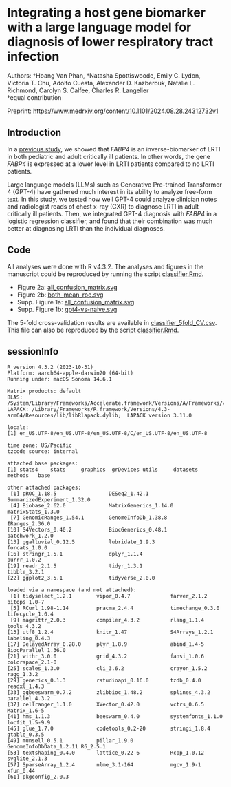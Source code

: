 # Integrating a host gene biomarker with a large language model for diagnosis of lower respiratory tract infection

Authors: &dagger;Hoang Van Phan, &dagger;Natasha Spottiswoode, Emily C. Lydon, Victoria T. Chu, Adolfo Cuesta, Alexander D. Kazberouk, Natalie L. Richmond, Carolyn S. Calfee, Charles R. Langelier<br>
&dagger;equal contribution<br>

Preprint: https://www.medrxiv.org/content/10.1101/2024.08.28.24312732v1

## Introduction

In a [previous study](https://www.medrxiv.org/content/10.1101/2024.08.19.24312242v1), we showed that _FABP4_ is an inverse-biomarker of LRTI in both pediatric and adult critically ill patients. In other words, the gene _FABP4_ is expressed at a lower level in LRTI patients compared to no LRTI patients.

Large language models (LLMs) such as Generative Pre-trained Transformer 4 (GPT-4) have gathered much interest in its ability to analyze free-form text. In this study, we tested how well GPT-4 could analyze clinician notes and radiologist reads of chest x-ray (CXR) to diagnose LRTI in adult critically ill patients. Then, we integrated GPT-4 diagnosis with _FABP4_ in a logistic regression classifier, and found that their combination was much better at diagnosing LRTI than the individual diagnoses.

## Code

All analyses were done with R v4.3.2. The analyses and figures in the manuscript could be reproduced by running the script [classifier.Rmd](classifier.Rmd).
* Figure 2a: [all_confusion_matrix.svg](output/all_confusion_matrix.svg)
* Figure 2b: [both_mean_roc.svg](output/both_mean_roc.svg)
* Supp. Figure 1a: [all_confusion_matrix.svg](output/all_confusion_matrix.svg)
* Supp. Figure 1b: [gpt4-vs-naive.svg](output/gpt4-vs-naive.svg)

The 5-fold cross-validation results are available in [classifier_5fold_CV.csv](output/classifier_5fold_CV.csv). This file can also be reproduced by the script [classifier.Rmd](classifier.Rmd).

## sessionInfo

```{R}
R version 4.3.2 (2023-10-31)
Platform: aarch64-apple-darwin20 (64-bit)
Running under: macOS Sonoma 14.6.1

Matrix products: default
BLAS:   /System/Library/Frameworks/Accelerate.framework/Versions/A/Frameworks/vecLib.framework/Versions/A/libBLAS.dylib 
LAPACK: /Library/Frameworks/R.framework/Versions/4.3-arm64/Resources/lib/libRlapack.dylib;  LAPACK version 3.11.0

locale:
[1] en_US.UTF-8/en_US.UTF-8/en_US.UTF-8/C/en_US.UTF-8/en_US.UTF-8

time zone: US/Pacific
tzcode source: internal

attached base packages:
[1] stats4    stats     graphics  grDevices utils     datasets  methods   base     

other attached packages:
 [1] pROC_1.18.5                 DESeq2_1.42.1               SummarizedExperiment_1.32.0
 [4] Biobase_2.62.0              MatrixGenerics_1.14.0       matrixStats_1.3.0          
 [7] GenomicRanges_1.54.1        GenomeInfoDb_1.38.8         IRanges_2.36.0             
[10] S4Vectors_0.40.2            BiocGenerics_0.48.1         patchwork_1.2.0            
[13] ggalluvial_0.12.5           lubridate_1.9.3             forcats_1.0.0              
[16] stringr_1.5.1               dplyr_1.1.4                 purrr_1.0.2                
[19] readr_2.1.5                 tidyr_1.3.1                 tibble_3.2.1               
[22] ggplot2_3.5.1               tidyverse_2.0.0            

loaded via a namespace (and not attached):
 [1] tidyselect_1.2.1        vipor_0.4.7             farver_2.1.2            bitops_1.0-7           
 [5] RCurl_1.98-1.14         pracma_2.4.4            timechange_0.3.0        lifecycle_1.0.4        
 [9] magrittr_2.0.3          compiler_4.3.2          rlang_1.1.4             tools_4.3.2            
[13] utf8_1.2.4              knitr_1.47              S4Arrays_1.2.1          labeling_0.4.3         
[17] DelayedArray_0.28.0     plyr_1.8.9              abind_1.4-5             BiocParallel_1.36.0    
[21] withr_3.0.0             grid_4.3.2              fansi_1.0.6             colorspace_2.1-0       
[25] scales_1.3.0            cli_3.6.2               crayon_1.5.2            ragg_1.3.2             
[29] generics_0.1.3          rstudioapi_0.16.0       tzdb_0.4.0              readxl_1.4.3           
[33] ggbeeswarm_0.7.2        zlibbioc_1.48.2         splines_4.3.2           parallel_4.3.2         
[37] cellranger_1.1.0        XVector_0.42.0          vctrs_0.6.5             Matrix_1.6-5           
[41] hms_1.1.3               beeswarm_0.4.0          systemfonts_1.1.0       locfit_1.5-9.9         
[45] glue_1.7.0              codetools_0.2-20        stringi_1.8.4           gtable_0.3.5           
[49] munsell_0.5.1           pillar_1.9.0            GenomeInfoDbData_1.2.11 R6_2.5.1               
[53] textshaping_0.4.0       lattice_0.22-6          Rcpp_1.0.12             svglite_2.1.3          
[57] SparseArray_1.2.4       nlme_3.1-164            mgcv_1.9-1              xfun_0.44              
[61] pkgconfig_2.0.3        
```